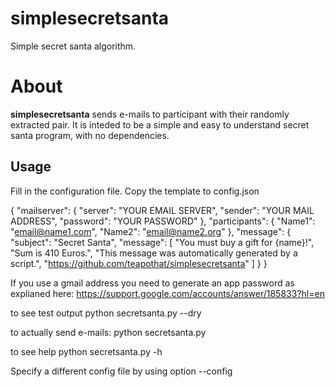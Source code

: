 # simplesecretsanta

Simple secret santa algorithm.

About
=====

**simplesecretsanta** sends e-mails to participant with their randomly extracted pair.
It is inteded to be a simple and easy to understand secret santa program, with no dependencies.

Usage
-----

Fill  in the configuration file. Copy the template to config.json

{
  "mailserver": {
    "server": "YOUR EMAIL SERVER",
    "sender": "YOUR MAIL ADDRESS",
    "password": "YOUR PASSWORD"
  },
  "participants": {
    "Name1": "email@name1.com",
    "Name2": "email@name2.org"
  },
  "message": {
     "subject": "Secret Santa",
     "message": [
       "You must buy a gift for {name}!",
       "Sum is 410 Euros.",
       "This message was automatically generated by a script.",
       "https://github.com/teapothat/simplesecretsanta"
     ]
  }
}

If you use a gmail address you need to generate an app password as explianed here:
https://support.google.com/accounts/answer/185833?hl=en 

to see test output
    python secretsanta.py --dry
 
to actually send e-mails:
    python secretsanta.py

to see help
    python secretsanta.py -h

Specify a different config file by using option --config


